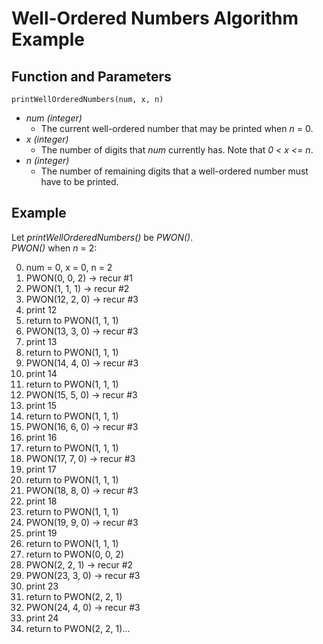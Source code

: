 # Well-Ordered Numbers Algorithm Example
## Function and Parameters
    printWellOrderedNumbers(num, x, n)
* *num (integer)*
    * The current well-ordered number that may be printed when *n* = 0.
* *x (integer)*
    * The number of digits that *num* currently has. Note that *0 < x <= n*.
* *n (integer)*
    * The number of remaining digits that a well-ordered number must have to be printed.
## Example
Let *printWellOrderedNumbers()* be *PWON()*.  
*PWON()* when *n* = 2:  

0. num = 0, x = 0, n = 2
1. PWON(0, 0, 2)  -> recur #1
2. PWON(1, 1, 1)  -> recur #2
3. PWON(12, 2, 0) -> recur #3
4. print 12
5. return to PWON(1, 1, 1)
6. PWON(13, 3, 0) -> recur #3
7. print 13
8. return to PWON(1, 1, 1)
9. PWON(14, 4, 0) -> recur #3
10. print 14
11. return to PWON(1, 1, 1)
12. PWON(15, 5, 0) -> recur #3
13. print 15
14. return to PWON(1, 1, 1)
15. PWON(16, 6, 0) -> recur #3
16. print 16
17. return to PWON(1, 1, 1)
18. PWON(17, 7, 0) -> recur #3
19. print 17
20. return to PWON(1, 1, 1)
21. PWON(18, 8, 0) -> recur #3
22. print 18
23. return to PWON(1, 1, 1)
24. PWON(19, 9, 0) -> recur #3
25. print 19
26. return to PWON(1, 1, 1)
27. return to PWON(0, 0, 2)
28. PWON(2, 2, 1)  -> recur #2
29. PWON(23, 3, 0) -> recur #3
30. print 23
31. return to PWON(2, 2, 1)
32. PWON(24, 4, 0) -> recur #3
33. print 24
34. return to PWON(2, 2, 1)...